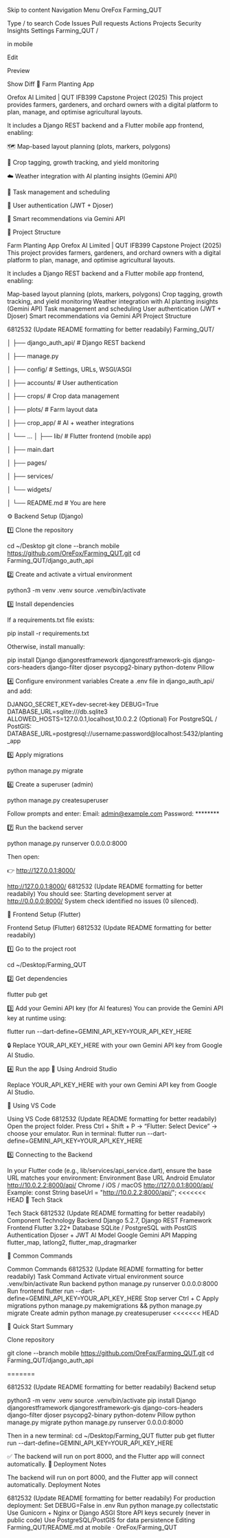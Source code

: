 Skip to content
Navigation Menu
OreFox
Farming_QUT
 
Type / to search
Code
Issues
Pull requests
Actions
Projects
Security
Insights
Settings
Farming_QUT
/

in
mobile

Edit

Preview

Show Diff
🌾 Farm Planting App

Orefox AI Limited | QUT IFB399 Capstone Project (2025) This project provides farmers, gardeners, and orchard owners with a digital platform to plan, manage, and optimise agricultural layouts.

It includes a Django REST backend and a Flutter mobile app frontend, enabling:

🗺️ Map-based layout planning (plots, markers, polygons)

🌱 Crop tagging, growth tracking, and yield monitoring

☁️ Weather integration with AI planting insights (Gemini API)

🧾 Task management and scheduling

👤 User authentication (JWT + Djoser)

🧠 Smart recommendations via Gemini API

🧩 Project Structure

Farm Planting App Orefox AI Limited | QUT IFB399 Capstone Project (2025) This project provides farmers, gardeners, and orchard owners with a digital platform to plan, manage, and optimise agricultural layouts.

It includes a Django REST backend and a Flutter mobile app frontend, enabling:

Map-based layout planning (plots, markers, polygons) Crop tagging, growth tracking, and yield monitoring Weather integration with AI planting insights (Gemini API) Task management and scheduling User authentication (JWT + Djoser) Smart recommendations via Gemini API Project Structure

6812532 (Update README formatting for better readabily) Farming_QUT/

│ ├── django_auth_api/ # Django REST backend

│ ├── manage.py

│ ├── config/ # Settings, URLs, WSGI/ASGI

│ ├── accounts/ # User authentication

│ ├── crops/ # Crop data management

│ ├── plots/ # Farm layout data

│ ├── crop_app/ # AI + weather integrations

│ └── ... │ ├── lib/ # Flutter frontend (mobile app)

│ ├── main.dart

│ ├── pages/

│ ├── services/

│ └── widgets/

│ └── README.md # You are here

⚙️ Backend Setup (Django)

1️⃣ Clone the repository

cd ~/Desktop git clone --branch mobile https://github.com/OreFox/Farming_QUT.git cd Farming_QUT/django_auth_api

2️⃣ Create and activate a virtual environment

python3 -m venv .venv source .venv/bin/activate

3️⃣ Install dependencies

If a requirements.txt file exists:

pip install -r requirements.txt

Otherwise, install manually:

pip install Django djangorestframework djangorestframework-gis django-cors-headers django-filter djoser psycopg2-binary python-dotenv Pillow

4️⃣ Configure environment variables Create a .env file in django_auth_api/ and add:

DJANGO_SECRET_KEY=dev-secret-key DEBUG=True DATABASE_URL=sqlite:///db.sqlite3 ALLOWED_HOSTS=127.0.0.1,localhost,10.0.2.2 (Optional) For PostgreSQL / PostGIS: DATABASE_URL=postgresql://username:password@localhost:5432/planting_app

5️⃣ Apply migrations

python manage.py migrate

6️⃣ Create a superuser (admin)

python manage.py createsuperuser

Follow prompts and enter: Email: admin@example.com Password: ********

7️⃣ Run the backend server

python manage.py runserver 0.0.0.0:8000

Then open:

👉 http://127.0.0.1:8000/

http://127.0.0.1:8000/ 6812532 (Update README formatting for better readabily) You should see: Starting development server at http://0.0.0.0:8000/ System check identified no issues (0 silenced).

📱 Frontend Setup (Flutter)

Frontend Setup (Flutter) 6812532 (Update README formatting for better readabily)

1️⃣ Go to the project root

cd ~/Desktop/Farming_QUT

2️⃣ Get dependencies

flutter pub get

3️⃣ Add your Gemini API key (for AI features) You can provide the Gemini API key at runtime using:

flutter run --dart-define=GEMINI_API_KEY=YOUR_API_KEY_HERE

🔒 Replace YOUR_API_KEY_HERE with your own Gemini API key from Google AI Studio.

4️⃣ Run the app 🧩 Using Android Studio

Replace YOUR_API_KEY_HERE with your own Gemini API key from Google AI Studio.

🧩 Using VS Code

Using VS Code 6812532 (Update README formatting for better readabily) Open the project folder. Press Ctrl + Shift + P → “Flutter: Select Device” → choose your emulator. Run in terminal: flutter run --dart-define=GEMINI_API_KEY=YOUR_API_KEY_HERE

5️⃣ Connecting to the Backend

In your Flutter code (e.g., lib/services/api_service.dart), ensure the base URL matches your environment: Environment Base URL Android Emulator http://10.0.2.2:8000/api/ Chrome / iOS / macOS http://127.0.0.1:8000/api/ Example: const String baseUrl = "http://10.0.2.2:8000/api/"; <<<<<<< HEAD 🧠 Tech Stack

Tech Stack 6812532 (Update README formatting for better readabily) Component Technology Backend Django 5.2.7, Django REST Framework Frontend Flutter 3.22+ Database SQLite / PostgreSQL with PostGIS Authentication Djoser + JWT AI Model Google Gemini API Mapping flutter_map, latlong2, flutter_map_dragmarker

🧾 Common Commands

Common Commands 6812532 (Update README formatting for better readabily) Task Command Activate virtual environment source .venv/bin/activate Run backend python manage.py runserver 0.0.0.0:8000 Run frontend flutter run --dart-define=GEMINI_API_KEY=YOUR_API_KEY_HERE Stop server Ctrl + C Apply migrations python manage.py makemigrations && python manage.py migrate Create admin python manage.py createsuperuser <<<<<<< HEAD

🏁 Quick Start Summary

Clone repository

git clone --branch mobile https://github.com/OreFox/Farming_QUT.git cd Farming_QUT/django_auth_api

=======

6812532 (Update README formatting for better readabily)
Backend setup

python3 -m venv .venv source .venv/bin/activate pip install Django djangorestframework djangorestframework-gis django-cors-headers django-filter djoser psycopg2-binary python-dotenv Pillow python manage.py migrate python manage.py runserver 0.0.0.0:8000

Then in a new terminal: cd ~/Desktop/Farming_QUT flutter pub get flutter run --dart-define=GEMINI_API_KEY=YOUR_API_KEY_HERE

✅ The backend will run on port 8000, and the Flutter app will connect automatically. 🚀 Deployment Notes

The backend will run on port 8000, and the Flutter app will connect automatically. Deployment Notes

6812532 (Update README formatting for better readabily) For production deployment: Set DEBUG=False in .env Run python manage.py collectstatic Use Gunicorn + Nginx or Django ASGI Store API keys securely (never in public code) Use PostgreSQL/PostGIS for data persistence
Editing Farming_QUT/README.md at mobile · OreFox/Farming_QUT 

